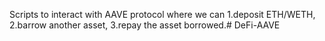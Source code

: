 Scripts to interact with AAVE protocol where we can 
1.deposit ETH/WETH, 
2.barrow another asset,
3.repay the asset borrowed.# DeFi-AAVE
